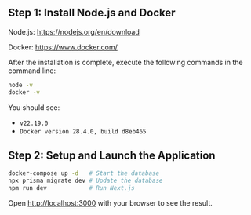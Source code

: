 ## Step 1: Install Node.js and Docker
Node.js: https://nodejs.org/en/download

Docker: https://www.docker.com/

After the installation is complete, execute the following commands in the command line:
```bash
node -v
docker -v
```
You should see:
- `v22.19.0` 
- `Docker version 28.4.0, build d8eb465`

## Step 2: Setup and Launch the Application

```bash
docker-compose up -d   # Start the database
npx prisma migrate dev # Update the database
npm run dev            # Run Next.js
```

Open [http://localhost:3000](http://localhost:3000) with your browser to see the result.
